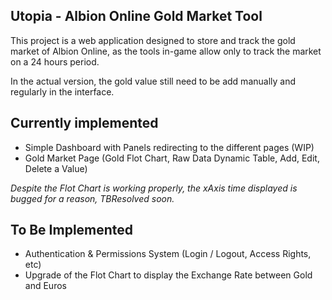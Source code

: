 ## Utopia - Albion Online Gold Market Tool

This project is a web application designed to store and track the gold market of Albion Online, as the tools in-game allow only to track the market on a 24 hours period.

In the actual version, the gold value still need to be add manually and regularly in the interface.


## Currently implemented

- Simple Dashboard with Panels redirecting to the different pages (WIP)
- Gold Market Page (Gold Flot Chart, Raw Data Dynamic Table, Add, Edit, Delete a Value)

*Despite the Flot Chart is working properly, the xAxis time displayed is bugged for a reason, TBResolved soon.*


## To Be Implemented

- Authentication & Permissions System (Login / Logout, Access Rights, etc)
- Upgrade of the Flot Chart to display the Exchange Rate between Gold and Euros